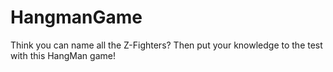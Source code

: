 # HangmanGame

Think you can name all the Z-Fighters? Then put your knowledge to the test with this HangMan game!
